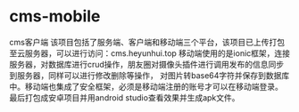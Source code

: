 # cms-mobile
cms客户端
该项目包括了服务端、客户端和移动端三个平台，该项目已上传打包至云服务器，可以进行访问：cms.heyunhui.top
移动端使用的是ionic框架，连接服务器，对数据库进行crud操作，朋友圈对摄像头插件进行调用发布的信息同步到服务器，同样可以进行修改删除等操作，
对图片转base64字符并保存到数据库中。移动端也集成了安全框架，必须是移动端注册的账号才可以在移动端登录。
最后打包成安卓项目并用android studio查看效果并生成apk文件。
